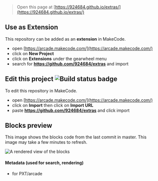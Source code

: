  


> Open this page at [https://924684.github.io/extras/](https://924684.github.io/extras/)

## Use as Extension

This repository can be added as an **extension** in MakeCode.

* open [https://arcade.makecode.com/](https://arcade.makecode.com/)
* click on **New Project**
* click on **Extensions** under the gearwheel menu
* search for **https://github.com/924684/extras** and import

## Edit this project ![Build status badge](https://github.com/924684/extras/workflows/MakeCode/badge.svg)

To edit this repository in MakeCode.

* open [https://arcade.makecode.com/](https://arcade.makecode.com/)
* click on **Import** then click on **Import URL**
* paste **https://github.com/924684/extras** and click import

## Blocks preview

This image shows the blocks code from the last commit in master.
This image may take a few minutes to refresh.

![A rendered view of the blocks](https://github.com/924684/extras/raw/master/.github/makecode/blocks.png)

#### Metadata (used for search, rendering)

* for PXT/arcade
<script src="https://makecode.com/gh-pages-embed.js"></script><script>makeCodeRender("{{ site.makecode.home_url }}", "{{ site.github.owner_name }}/{{ site.github.repository_name }}");</script>
